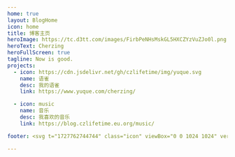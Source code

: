 ```yaml
---
home: true
layout: BlogHome
icon: home
title: 博客主页
heroImage: https://tc.d3tt.com/images/FirbPeNHsMskGL5HXCZYzVuZJo0l.png
heroText: Cherzing
heroFullScreen: true
tagline: Now is good.
projects:
  - icon: https://cdn.jsdelivr.net/gh/czlifetime/img/yuque.svg
    name: 语雀
    desc: 我的语雀
    link: https://www.yuque.com/cherzing/

  - icon: music
    name: 音乐
    desc: 我喜欢的音乐
    link: https://blog.czlifetime.eu.org/music/

footer: <svg t="1727762744744" class="icon" viewBox="0 0 1024 1024" version="1.1" xmlns="http://www.w3.org/2000/svg" p-id="8353" width="64" height="64"><path d="M1012.482 475.932l-205.584-106.714-11.124-34.342a23.804 23.804 0 0 0-1.344-3.188c-0.876-1.718-22.124-42.31-70.372-85.496-44.156-39.56-120.65-89.246-234.116-101.246-0.124-0.032-0.282-0.032-0.406-0.032l-132.806-11.344a21.598 21.598 0 0 0-1.468-0.062L21.71 128.132C15.4 128.102 9.4 130.726 5.244 135.476a21.39 21.39 0 0 0-4.968 17.312l120.526 767.954a21.384 21.384 0 0 0 9.468 14.624 21.408 21.408 0 0 0 11.594 3.376c1.876 0 3.75-0.188 5.594-0.688 12.966-3.562 318.956-86.556 396.326-129.994 67.624-37.998 215.96-94.558 240.896-103.934h77.092c5.438 0 10.656-2.062 14.624-5.812l67.996-63.994c0.438-0.376 0.844-0.812 1.218-1.25l19.25-21.312c0.906-1 1.686-2.062 2.374-3.188l30.936-50.748c0.532-0.876 0.968-1.688 1.344-2.562l22.656-51.826a21.31 21.31 0 0 0-9.688-27.502z" fill="#965353" p-id="8354" data-spm-anchor-id="a313x.search_index.0.i9.6a0e3a81JKDBgm" class=""></path><path d="M703.996 362.81c0 11.782-9.562 21.312-21.344 21.312s-21.344-9.532-21.344-21.312 9.562-21.342 21.344-21.342 21.344 9.562 21.344 21.342z" fill="#434A54" p-id="8355"></path><path d="M593.846 106.416c-8.062-11.718-19.906-18.876-34.282-20.75a47.37 47.37 0 0 0-6.376-0.406c-41.56 0-93.996 53.592-104.09 64.31a21.302 21.302 0 0 0-4.748 21.186 21.332 21.332 0 0 0 16.248 14.376l115.964 22.312c1.344 0.25 2.688 0.376 4.032 0.376 9.656 0 18.376-6.594 20.718-16.312 2.222-9.19 12.252-56.376-7.466-85.092z" fill="#965353" p-id="8356"></path><path d="M791.024 618.756l130.432 37.184 37.062-37.184z" opacity=".2" p-id="8357"></path><path d="M1012.482 475.932l-31.686-16.438s-26.748 30.124-8.344 45.968c18.376 15.844 42.966 13.406 42.966 13.406l6.75-15.438a21.304 21.304 0 0 0-9.686-27.498z" fill="#434A54" p-id="8358"></path><path d="M512.004 704.124l166.274 42.064 106.402-42.064zM367.792 134.508l81.308 15.062 7.312-7.5z" opacity=".2" p-id="8359"></path></svg>Cherzing

---
```


